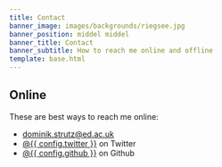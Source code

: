 ```yaml
---
title: Contact
banner_image: images/backgrounds/riegsee.jpg
banner_position: middel middel
banner_title: Contact
banner_subtitle: How to reach me online and offline
template: base.html
---
```


<section class="mb-5">

## Online

These are best ways to reach me online:

<ul class="fa-ul my-4">
  <li><i class="fa-li fa fa-envelope fa-fw" aria-hidden="true"></i>
  <a href="mailto:dominik.strutz@ed.ac.uk">dominik.strutz@ed.ac.uk</a>
  </li>
  <li><i class="fa-li fab fa-twitter fa-fw" aria-hidden="true"></i>
  <a href="https://twitter.com/DominikStrutz">@{{ config.twitter }}</a> on Twitter
  </li>
   <li><i class="fa-li fab fa-github fa-fw" aria-hidden="true"></i>
  <a href="https://github.com/dominik-strutz">@{{ config.github }}</a> on Github
  </li> 
</ul>

</section>
